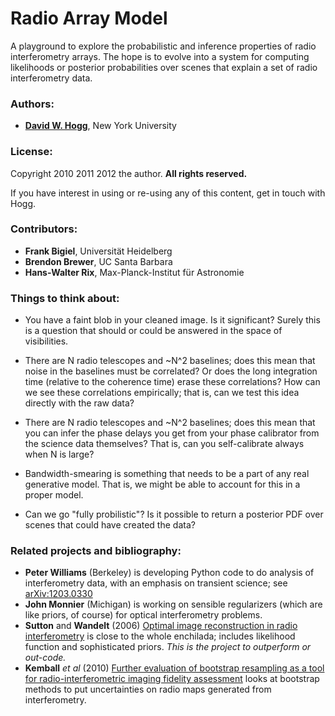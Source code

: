 # Radio Array Model

A playground to explore the probabilistic and inference properties of
radio interferometry arrays.  The hope is to evolve into a system for
computing likelihoods or posterior probabilities over scenes that
explain a set of radio interferometry data.

### Authors: ###

* [**David W. Hogg**](http://cosmo.nyu.edu/hogg/), New York University

### License: ###

Copyright 2010 2011 2012 the author.  **All rights reserved.**

If you have interest in using or re-using any of this content, get in
touch with Hogg.

### Contributors: ###

* **Frank Bigiel**, Universität Heidelberg
* **Brendon Brewer**, UC Santa Barbara
* **Hans-Walter Rix**, Max-Planck-Institut für Astronomie

### Things to think about: ###

* You have a faint blob in your cleaned image.  Is it significant?
  Surely this is a question that should or could be answered in the
  space of visibilities.

* There are N radio telescopes and ~N^2 baselines; does this mean that
  noise in the baselines must be correlated?  Or does the long
  integration time (relative to the coherence time) erase these
  correlations?  How can we see these correlations empirically; that
  is, can we test this idea directly with the raw data?

* There are N radio telescopes and ~N^2 baselines; does this mean that
  you can infer the phase delays you get from your phase calibrator
  from the science data themselves?  That is, can you self-calibrate
  always when N is large?

* Bandwidth-smearing is something that needs to be a part of any real
  generative model.  That is, we might be able to account for this in
  a proper model.

* Can we go "fully probilistic"?  Is it possible to return a posterior
  PDF over scenes that could have created the data?

### Related projects and bibliography: ###

* **Peter Williams** (Berkeley) is developing Python code to do
    analysis of interferometry data, with an emphasis on transient
    science; see [arXiv:1203.0330](http://arxiv.org/abs/1203.0330)
* **John Monnier** (Michigan) is working on sensible regularizers
    (which are like priors, of course) for optical interferometry
    problems.
* **Sutton** and **Wandelt** (2006)
    [Optimal image reconstruction in radio interferometry](http://arxiv.org/abs/astro-ph/0604331)
    is close to the whole enchilada; includes likelihood function and sophisticated priors.
    *This is the project to outperform or out-code.*
* **Kemball** *et al* (2010)
    [Further evaluation of bootstrap resampling as a tool for radio-interferometric imaging fidelity assessment](http://arxiv.org/abs/0911.2007)
    looks at bootstrap methods to put uncertainties on radio maps generated from interferometry.
